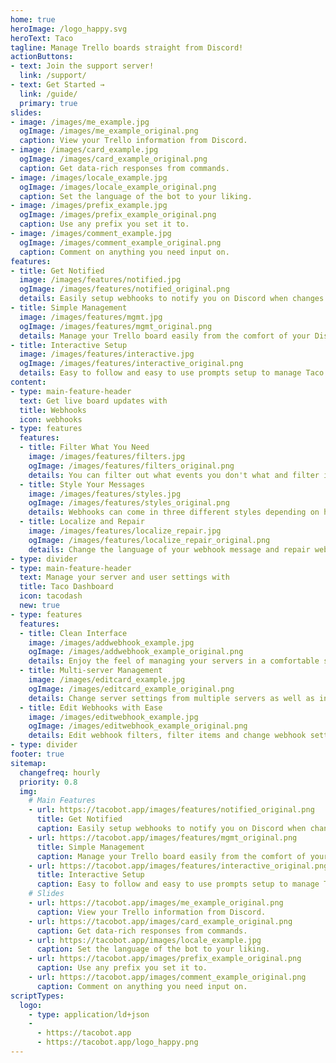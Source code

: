 ```yaml
---
home: true
heroImage: /logo_happy.svg
heroText: Taco
tagline: Manage Trello boards straight from Discord!
actionButtons:
- text: Join the support server!
  link: /support/
- text: Get Started →
  link: /guide/
  primary: true
slides:
- image: /images/me_example.jpg
  ogImage: /images/me_example_original.png
  caption: View your Trello information from Discord.
- image: /images/card_example.jpg
  ogImage: /images/card_example_original.png
  caption: Get data-rich responses from commands.
- image: /images/locale_example.jpg
  ogImage: /images/locale_example_original.png
  caption: Set the language of the bot to your liking.
- image: /images/prefix_example.jpg
  ogImage: /images/prefix_example_original.png
  caption: Use any prefix you set it to.
- image: /images/comment_example.jpg
  ogImage: /images/comment_example_original.png
  caption: Comment on anything you need input on.
features:
- title: Get Notified
  image: /images/features/notified.jpg
  ogImage: /images/features/notified_original.png
  details: Easily setup webhooks to notify you on Discord when changes are made to your Trello board.
- title: Simple Management
  image: /images/features/mgmt.jpg
  ogImage: /images/features/mgmt_original.png
  details: Manage your Trello board easily from the comfort of your Discord server.
- title: Interactive Setup
  image: /images/features/interactive.jpg
  ogImage: /images/features/interactive_original.png
  details: Easy to follow and easy to use prompts setup to manage Taco in your Discord server.
content:
- type: main-feature-header
  text: Get live board updates with
  title: Webhooks
  icon: webhooks
- type: features
  features:
  - title: Filter What You Need
    image: /images/features/filters.jpg
    ogImage: /images/features/filters_original.png
    details: You can filter out what events you don't what and filter in specific cards and lists you want to show.
  - title: Style Your Messages
    image: /images/features/styles.jpg
    ogImage: /images/features/styles_original.png
    details: Webhooks can come in three different styles depending on how much you want to show off.
  - title: Localize and Repair
    image: /images/features/localize_repair.jpg
    ogImage: /images/features/localize_repair_original.png
    details: Change the language of your webhook message and repair webhooks if anything goes wrong.
- type: divider
- type: main-feature-header
  text: Manage your server and user settings with
  title: Taco Dashboard
  icon: tacodash
  new: true
- type: features
  features:
  - title: Clean Interface
    image: /images/addwebhook_example.jpg
    ogImage: /images/addwebhook_example_original.png
    details: Enjoy the feel of managing your servers in a comfortable space.
  - title: Multi-server Management
    image: /images/editcard_example.jpg
    ogImage: /images/editcard_example_original.png
    details: Change server settings from multiple servers as well as inviting Taco to other servers.
  - title: Edit Webhooks with Ease
    image: /images/editwebhook_example.jpg
    ogImage: /images/editwebhook_example_original.png
    details: Edit webhook filters, filter items and change webhook settings from one page.
- type: divider
footer: true
sitemap:
  changefreq: hourly
  priority: 0.8
  img:
    # Main Features
    - url: https://tacobot.app/images/features/notified_original.png
      title: Get Notified
      caption: Easily setup webhooks to notify you on Discord when changes are made to your Trello board.
    - url: https://tacobot.app/images/features/mgmt_original.png
      title: Simple Management
      caption: Manage your Trello board easily from the comfort of your Discord server.
    - url: https://tacobot.app/images/features/interactive_original.png
      title: Interactive Setup
      caption: Easy to follow and easy to use prompts setup to manage Taco in your Discord server.
    # Slides
    - url: https://tacobot.app/images/me_example_original.png
      caption: View your Trello information from Discord.
    - url: https://tacobot.app/images/card_example_original.png
      caption: Get data-rich responses from commands.
    - url: https://tacobot.app/images/locale_example.jpg
      caption: Set the language of the bot to your liking.
    - url: https://tacobot.app/images/prefix_example_original.png
      caption: Use any prefix you set it to.
    - url: https://tacobot.app/images/comment_example_original.png
      caption: Comment on anything you need input on.
scriptTypes:
  logo:
    - type: application/ld+json
    -
      - https://tacobot.app
      - https://tacobot.app/logo_happy.png
---
```

